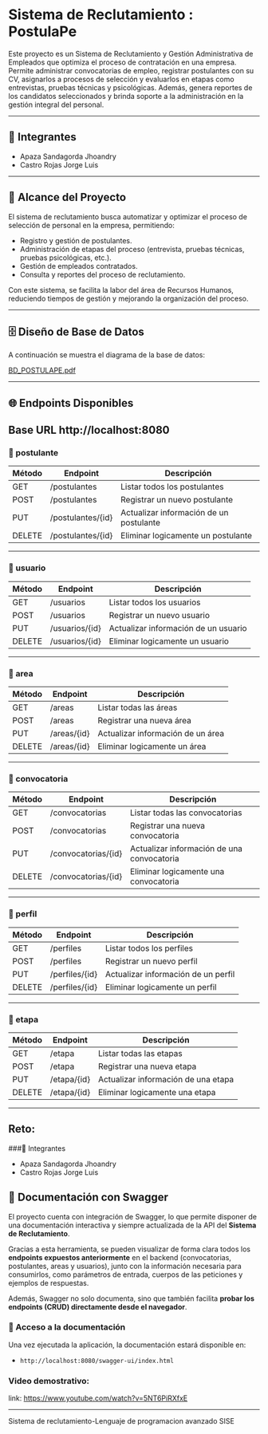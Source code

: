 # Sistema de Reclutamiento : PostulaPe
Este proyecto es un Sistema de Reclutamiento y Gestión Administrativa de Empleados que optimiza el proceso de contratación en una empresa. Permite administrar convocatorias de empleo, registrar postulantes con su CV, asignarlos a procesos de selección y evaluarlos en etapas como entrevistas, pruebas técnicas y psicológicas. Además, genera reportes de los candidatos seleccionados y brinda soporte a la administración en la gestión integral del personal.

---

## 👥 Integrantes

- Apaza Sandagorda Jhoandry
- Castro Rojas Jorge Luis
  
---

## 🎯 Alcance del Proyecto


El sistema de reclutamiento busca automatizar y optimizar el proceso de selección de personal en la empresa, permitiendo:  

- Registro y gestión de postulantes.  
- Administración de etapas del proceso (entrevista, pruebas técnicas, pruebas psicológicas, etc.).  
- Gestión de empleados contratados.  
- Consulta y reportes del proceso de reclutamiento.  

Con este sistema, se facilita la labor del área de Recursos Humanos, reduciendo tiempos de gestión y mejorando la organización del proceso.

---

## 🗄️ Diseño de Base de Datos

A continuación se muestra el diagrama de la base de datos:  

[BD_POSTULAPE.pdf](https://github.com/user-attachments/files/22323104/BD_POSTULAPE.pdf)

---



## 🌐 Endpoints Disponibles

## Base URL http://localhost:8080

### 📂 postulante

| Método | Endpoint               | Descripción                                   |
|--------|------------------------|-----------------------------------------------|
| GET    | /postulantes           | Listar todos los postulantes                  |
| POST   | /postulantes           | Registrar un nuevo postulante                 |
| PUT    | /postulantes/{id}      | Actualizar información de un postulante       |
| DELETE | /postulantes/{id}      | Eliminar logicamente un postulante            |

---

### 📂 usuario

| Método | Endpoint               | Descripción                                   |
|--------|------------------------|-----------------------------------------------|
| GET    | /usuarios              | Listar todos los usuarios                     |
| POST   | /usuarios              | Registrar un nuevo usuario                    |
| PUT    | /usuarios/{id}         | Actualizar información de un usuario          |
| DELETE | /usuarios/{id}         | Eliminar logicamente un usuario               |

---

### 📂 area

| Método | Endpoint               | Descripción                                   |
|--------|------------------------|-----------------------------------------------|
| GET    | /areas                 | Listar todas las áreas                        |
| POST   | /areas                 | Registrar una nueva área                      |
| PUT    | /areas/{id}            | Actualizar información de un área             |
| DELETE | /areas/{id}            | Eliminar logicamente un área                  |

---

### 📂 convocatoria

| Método | Endpoint               | Descripción                                   |
|--------|------------------------|-----------------------------------------------|
| GET    | /convocatorias         | Listar todas las convocatorias                |
| POST   | /convocatorias         | Registrar una nueva convocatoria              |
| PUT    | /convocatorias/{id}    | Actualizar información de una convocatoria    |
| DELETE | /convocatorias/{id}    | Eliminar logicamente una convocatoria         |

---

### 📂 perfil

| Método | Endpoint               | Descripción                                   |
|--------|------------------------|-----------------------------------------------|
| GET    | /perfiles              | Listar todos los perfiles                     |
| POST   | /perfiles              | Registrar un nuevo perfil                     |
| PUT    | /perfiles/{id}         | Actualizar información de un perfil           |
| DELETE | /perfiles/{id}         | Eliminar logicamente un perfil                |

---

### 📂 etapa

| Método | Endpoint               | Descripción                                   |
|--------|------------------------|-----------------------------------------------|
| GET    | /etapa                 | Listar todas las etapas                       |
| POST   | /etapa                 | Registrar una nueva etapa                     |
| PUT    | /etapa/{id}            | Actualizar información de una etapa           |
| DELETE | /etapa/{id}            | Eliminar logicamente una etapa                |
 
---

## Reto:

###👥 Integrantes

- Apaza Sandagorda Jhoandry
- Castro Rojas Jorge Luis

## 📖 Documentación con Swagger

El proyecto cuenta con integración de Swagger, lo que permite disponer de una documentación interactiva y siempre actualizada de la API del **Sistema de Reclutamiento**.  

Gracias a esta herramienta, se pueden visualizar de forma clara todos los **endpoints expuestos anteriormente** en el backend (convocatorias, postulantes, areas y usuarios), junto con la información necesaria para consumirlos, como parámetros de entrada, cuerpos de las peticiones y ejemplos de respuestas.  

Además, Swagger no solo documenta, sino que también facilita **probar los endpoints (CRUD) directamente desde el navegador**.
### 🚀 Acceso a la documentación
Una vez ejecutada la aplicación, la documentación estará disponible en:
- `http://localhost:8080/swagger-ui/index.html`

### Video demostrativo: 

link: https://www.youtube.com/watch?v=5NT6PiRXfxE

---

Sistema de reclutamiento-Lenguaje de programacion avanzado SISE
